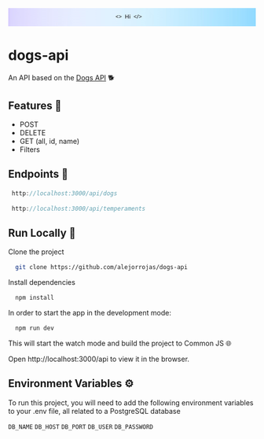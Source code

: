 <img src="https://raw.githubusercontent.com/alejorrojas/DogsDeck/master/client/src/assets/Header.png"/>

# dogs-api
An API based on the [Dogs API](https://thedogapi.com/) 🐕

## Features 🐶
- POST
- DELETE
- GET (all, id, name)
- Filters

## Endpoints 🌟
```js
 http://localhost:3000/api/dogs
```
```js
 http://localhost:3000/api/temperaments
```

## Run Locally 🧪

Clone the project

```bash
  git clone https://github.com/alejorrojas/dogs-api
```

Install dependencies

```bash
  npm install
```

In order to start the app in the development mode:

```bash
  npm run dev
```
This will start the watch mode and build the project to Common JS 🌐

Open http://localhost:3000/api to view it in the browser.

## Environment Variables ⚙

To run this project, you will need to add the following environment variables to your .env file, all related to a PostgreSQL database

`DB_NAME`
`DB_HOST`
`DB_PORT`
`DB_USER`
`DB_PASSWORD`




